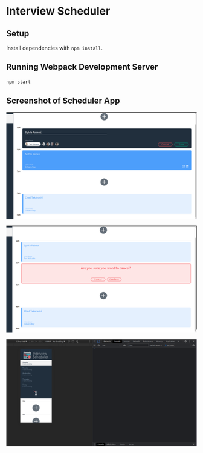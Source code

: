 # Interview Scheduler

## Setup

Install dependencies with `npm install`.

## Running Webpack Development Server

```sh
npm start
```
## Screenshot of Scheduler App

!["Book interview form, with a highligted appointment"](https://github.com/frameDoubt/scheduler/blob/master/docs/appointment-list-screenshot.png?raw=true)

!["Confirm cancellation on previous highlighted appointment"](https://github.com/frameDoubt/scheduler/blob/master/docs/cancel-confirm-screenshot.png?raw=true)

!["Responsive design screenshot"](https://github.com/frameDoubt/scheduler/blob/master/docs/responsive-design.png?raw=true)
